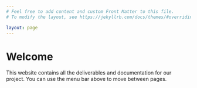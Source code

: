 ```yaml
---
# Feel free to add content and custom Front Matter to this file.
# To modify the layout, see https://jekyllrb.com/docs/themes/#overriding-theme-defaults

layout: page
---
```


# Welcome

This website contains all the deliverables and documentation for our project. You can use the
menu bar above to move between pages.